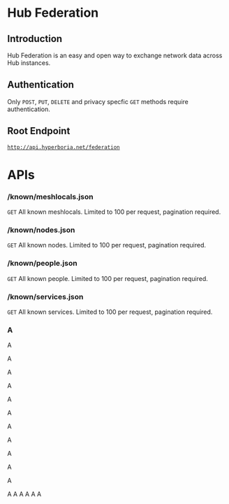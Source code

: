 Hub Federation
==========

Introduction
--------------

Hub Federation is an easy and open way to exchange network data across Hub instances.

Authentication
----------------

Only <code>POST</code>, <code>PUT</code>, <code>DELETE</code> and privacy specfic <code>GET</code> methods require authentication.


Root Endpoint
------------

<code>http://api.hyperboria.net/federation</code>

APIs
=====

### /known/meshlocals.json

<code>GET</code> All known meshlocals. Limited to 100 per request, pagination required.

### /known/nodes.json

<code>GET</code> All known nodes. Limited to 100 per request, pagination required.

### /known/people.json

<code>GET</code> All known people. Limited to 100 per request, pagination required.

### /known/services.json

<code>GET</code> All known services. Limited to 100 per request, pagination required.

### A

A

A

A

A

A

A

A

A

A

A


A

A
A
A
A
A
A
